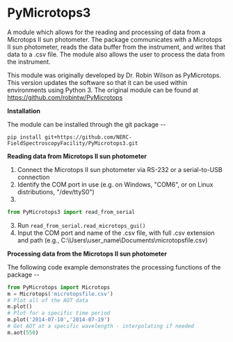 # PyMicrotops3
A module which allows for the reading and processing of data from a Microtops II sun photometer. The package communicates with a Microtops II sun photometer, reads the data buffer from the instrument, and writes that data to a .csv file. The module also allows the user to process the data from the instrument. 

This module was originally developed by Dr. Robin Wilson as PyMicrotops. This version updates the software so that it can be used within environments using Python 3. The original module can be found at https://github.com/robintw/PyMicrotops

**Installation**

The module can be installed through the git package -- 
```
pip install git+https://github.com/NERC-FieldSpectroscopyFacility/PyMicrotops3.git
```

**Reading data from Microtops II sun photometer**
1. Connect the Microtops II sun photometer via RS-232 or a serial-to-USB connection
2. Identify the COM port in use (e.g. on Windows, "COM6", or on Linux distributions, "/dev/ttyS0")
3. 
```python
from PyMicrotops3 import read_from_serial
```
3. Run ```read_from_serial.read_microtops_gui()``` 
4. Input the COM port and name of the .csv file, with full .csv extension and path (e.g., C:\Users\user_name\Documents\microtopsfile.csv)

**Processing data from the Microtops II sun photometer**

The following code example demonstrates the processing functions of the package -- 

```python
from PyMicrotops import Microtops
m = Microtops('microtopsfile.csv')
# Plot all of the AOT data
m.plot()
# Plot for a specific time period
m.plot('2014-07-10','2014-07-19')
# Get AOT at a specific wavelength - interpolating if needed
m.aot(550)
```

